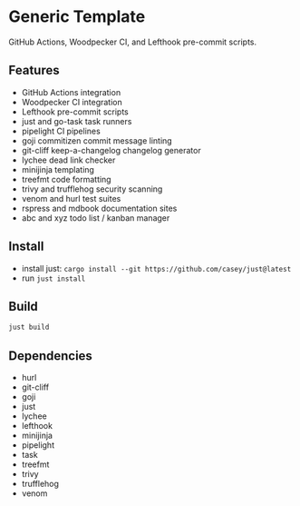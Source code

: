 # Generic Template

GitHub Actions, Woodpecker CI, and Lefthook pre-commit scripts.

## Features
  - GitHub Actions integration
  - Woodpecker CI integration
  - Lefthook pre-commit scripts
  - just and go-task task runners
  - pipelight CI pipelines
  - goji commitizen commit message linting
  - git-cliff keep-a-changelog changelog generator
  - lychee dead link checker
  - minijinja templating
  - treefmt code formatting
  - trivy and trufflehog security scanning 
  - venom and hurl test suites
  - rspress and mdbook documentation sites
  - abc and xyz todo list / kanban manager

## Install
  - install just: `cargo install --git https://github.com/casey/just@latest`
  - run `just install`

## Build

```sh
just build
```

## Dependencies
  - hurl
  - git-cliff
  - goji
  - just
  - lychee
  - lefthook
  - minijinja
  - pipelight
  - task
  - treefmt
  - trivy
  - trufflehog
  - venom

